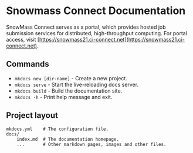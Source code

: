 # Snowmass Connect Documentation

SnowMass Connect serves as a portal, which provides hosted job submission services for distributed, high-throughput computing.
For portal access, visit [https://snowmass21.ci-connect.net](https://snowmass21.ci-connect.net).

## Commands

* `mkdocs new [dir-name]` - Create a new project.
* `mkdocs serve` - Start the live-reloading docs server.
* `mkdocs build` - Build the documentation site.
* `mkdocs -h` - Print help message and exit.

## Project layout

    mkdocs.yml    # The configuration file.
    docs/
        index.md  # The documentation homepage.
        ...       # Other markdown pages, images and other files.

